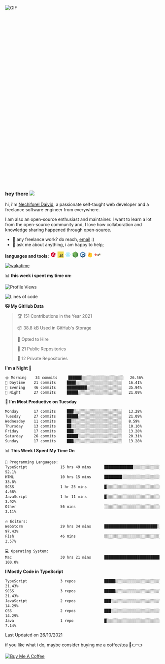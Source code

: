   <img align="right" alt="GIF" src="https://github.com/NsdHSO/profile/blob/main/project-app.gif" width="100%" height="600" />


### hey there <img src="https://media.giphy.com/media/hvRJCLFzcasrR4ia7z/giphy.gif" width="25px">



hi, i'm [Nechiforel Daivid](https://github.com/NsdHSO/NsdHSO/blob/main/README.md), a passionate self-taught web developer and a freelance software engineer from everywhere.

I am also an open-source enthusiast and maintainer. I want to learn a lot from the open-source community and, I love how collaboration and knowledge sharing happened through open-source.

- 💼  any freelance work? do reach, [email](nechiforelsamuel@yahoo.com) :)
- 💬  ask me about anything, i am happy to help;

**languages and tools:**
<code><img height="20" src="https://raw.githubusercontent.com/github/explore/80688e429a7d4ef2fca1e82350fe8e3517d3494d/topics/angular/angular.png"></code>
<code><img height="20" src="https://raw.githubusercontent.com/github/explore/80688e429a7d4ef2fca1e82350fe8e3517d3494d/topics/javascript/javascript.png"></code>
<code><img height="20" src="https://raw.githubusercontent.com/github/explore/80688e429a7d4ef2fca1e82350fe8e3517d3494d/topics/react/react.png"></code>
<code><img height="20" src="https://raw.githubusercontent.com/github/explore/80688e429a7d4ef2fca1e82350fe8e3517d3494d/topics/nodejs/nodejs.png"></code>
<code><img height="20" src="https://raw.githubusercontent.com/github/explore/80688e429a7d4ef2fca1e82350fe8e3517d3494d/topics/cpp/cpp.png"></code>
<code><img height="20" src="https://raw.githubusercontent.com/github/explore/80688e429a7d4ef2fca1e82350fe8e3517d3494d/topics/firebase/firebase.png"></code>
<code><img height="20" src="https://raw.githubusercontent.com/github/explore/80688e429a7d4ef2fca1e82350fe8e3517d3494d/topics/git/git.png"></code>

[![wakatime](https://wakatime.com/badge/github/NsdHSO/vorkurt.svg)](https://wakatime.com/badge/github/NsdHSO/vorkurt)



📊 **this week i spent my time on:**
<!--START_SECTION:waka-->
![Profile Views](http://img.shields.io/badge/Profile%20Views-0-blue)

![Lines of code](https://img.shields.io/badge/From%20Hello%20World%20I%27ve%20Written-1.9%20million%20lines%20of%20code-blue)

**🐱 My GitHub Data** 

> 🏆 151 Contributions in the Year 2021
 > 
> 📦 38.8 kB Used in GitHub's Storage 
 > 
> 💼 Opted to Hire
 > 
> 📜 21 Public Repositories 
 > 
> 🔑 12 Private Repositories  
 > 
**I'm a Night 🦉** 

```text
🌞 Morning    34 commits     ██████░░░░░░░░░░░░░░░░░░░   26.56% 
🌆 Daytime    21 commits     ████░░░░░░░░░░░░░░░░░░░░░   16.41% 
🌃 Evening    46 commits     █████████░░░░░░░░░░░░░░░░   35.94% 
🌙 Night      27 commits     █████░░░░░░░░░░░░░░░░░░░░   21.09%

```
📅 **I'm Most Productive on Tuesday** 

```text
Monday       17 commits     ███░░░░░░░░░░░░░░░░░░░░░░   13.28% 
Tuesday      27 commits     █████░░░░░░░░░░░░░░░░░░░░   21.09% 
Wednesday    11 commits     ██░░░░░░░░░░░░░░░░░░░░░░░   8.59% 
Thursday     13 commits     ██░░░░░░░░░░░░░░░░░░░░░░░   10.16% 
Friday       17 commits     ███░░░░░░░░░░░░░░░░░░░░░░   13.28% 
Saturday     26 commits     █████░░░░░░░░░░░░░░░░░░░░   20.31% 
Sunday       17 commits     ███░░░░░░░░░░░░░░░░░░░░░░   13.28%

```


📊 **This Week I Spent My Time On** 

```text
💬 Programming Languages: 
TypeScript               15 hrs 49 mins      █████████████░░░░░░░░░░░░   52.1% 
HTML                     10 hrs 15 mins      ████████░░░░░░░░░░░░░░░░░   33.8% 
SCSS                     1 hr 25 mins        █░░░░░░░░░░░░░░░░░░░░░░░░   4.68% 
JavaScript               1 hr 11 mins        █░░░░░░░░░░░░░░░░░░░░░░░░   3.92% 
Other                    56 mins             ░░░░░░░░░░░░░░░░░░░░░░░░░   3.11%

🔥 Editors: 
WebStorm                 29 hrs 34 mins      ████████████████████████░   97.43% 
Fish                     46 mins             ░░░░░░░░░░░░░░░░░░░░░░░░░   2.57%

💻 Operating System: 
Mac                      30 hrs 21 mins      █████████████████████████   100.0%

```

**I Mostly Code in TypeScript** 

```text
TypeScript               3 repos             █████░░░░░░░░░░░░░░░░░░░░   21.43% 
SCSS                     3 repos             █████░░░░░░░░░░░░░░░░░░░░   21.43% 
JavaScript               2 repos             ███░░░░░░░░░░░░░░░░░░░░░░   14.29% 
CSS                      2 repos             ███░░░░░░░░░░░░░░░░░░░░░░   14.29% 
Java                     1 repo              █░░░░░░░░░░░░░░░░░░░░░░░░   7.14%

```



 Last Updated on 26/10/2021
<!--END_SECTION:waka-->

if you like what i do, maybe consider buying me a coffee/tea 🥺👉👈

<a href="https://www.buymeacoffee.com/HSOD" target="_blank"><img src="https://cdn.buymeacoffee.com/buttons/v2/default-red.png" alt="Buy Me A Coffee" width="150" ></a>



